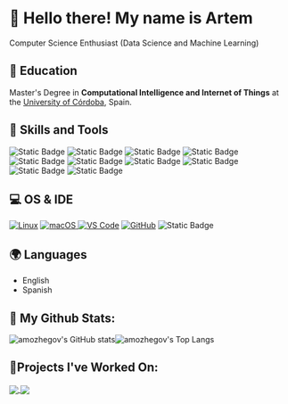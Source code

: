 # 👋 Hello there! My name is Artem 

Computer Science Enthusiast (Data Science and Machine Learning)

## 🏫 Education
Master's Degree in **Computational Intelligence and Internet of Things** at the [University of Córdoba](http://www.uco.es/), Spain.

## 🧠 Skills and Tools
![Static Badge](https://img.shields.io/badge/python-white?style=for-the-badge&logo=python&logoColor=gold&labelColor=blue&color=blue)
![Static Badge](https://img.shields.io/badge/scikit%20learn-white?style=for-the-badge&logo=scikitlearn&logoColor=white&labelColor=orange&color=orange)
![Static Badge](https://img.shields.io/badge/pandas-white?style=for-the-badge&logo=pandas&logoColor=white&labelColor=black&color=black)
![Static Badge](https://img.shields.io/badge/numpy-white?style=for-the-badge&logo=numpy&logoColor=white&labelColor=blue&color=blue)
![Static Badge](https://img.shields.io/badge/seaborn-white?style=for-the-badge&logo=planetscale&logoColor=white&labelColor=darkblue&color=darkblue)
![Static Badge](https://img.shields.io/badge/matplotlib-black?style=for-the-badge&logo=matplotlib&logoColor=white&labelColor=gray&color=gray)
![Static Badge](https://img.shields.io/badge/TensorFlow-blue?style=for-the-badge&logo=TensorFlow&logoColor=orange&labelColor=black&color=black)
![Static Badge](https://img.shields.io/badge/Keras-red?style=for-the-badge&logo=Keras&logoColor=white&labelColor=red&color=red)
![Static Badge](https://img.shields.io/badge/HTML%205-orange?style=for-the-badge&logo=html5&logoColor=white)
![Static Badge](https://img.shields.io/badge/CSS3-white?style=for-the-badge&logo=html5&logoColor=white&labelColor=blue&color=blue)

## 💻 OS & IDE
[![Linux](https://img.shields.io/badge/Ubuntu-E95420?style=for-the-badge&logo=ubuntu&logoColor=white)]()
[![macOS](https://img.shields.io/badge/macOS-black?style=for-the-badge&logo=Apple&logoColor=white&labelColor=black)
]()
[![VS Code](https://img.shields.io/badge/VSCode-2490D5?style=for-the-badge&logo=visual-studio-code&logoColor=white)]()
[![GitHub](https://img.shields.io/badge/GitHub-000000?style=for-the-badge&logo=github&logoColor=white)]()
![Static Badge](https://img.shields.io/badge/Google%20Colab-orange?style=for-the-badge&logo=googlecolab&logoColor=white&labelColor=orange&color=orange)


## 🌍 Languages
- English
- Spanish

## 🚀 My Github Stats:

![amozhegov's GitHub stats](https://github-readme-stats.vercel.app/api?username=amozhegov&show_icons=true&theme=transparent&hide=contribs,prs,stars,issues)![amozhegov's Top Langs](https://github-readme-stats.vercel.app/api/top-langs/?username=amozhegov&show_icons=true&theme=transparent)


## 🔬Projects I've Worked On:
<a href="https://github.com/amozhegov/russia-gdp-oil-gas-prices">
  <img align="center" src="https://github-readme-stats.vercel.app/api/pin/?username=amozhegov&repo=russia-gdp-oil-gas-prices&theme=buefy" />
</a>
<a href="https://github.com/amozhegov/toxic-comments-detection-ML">
  <img align="center" src="https://github-readme-stats.vercel.app/api/pin/?username=amozhegov&repo=toxic-comments-detection-ML&theme=buefy" />
</a>



<!--
Badges made with shields.io
Stats made with https://github.com/anuraghazra/github-readme-stats
**amozhegov/amozhegov** is a ✨ _special_ ✨ repository because its `README.md` (this file) appears on your GitHub profile.
-->
